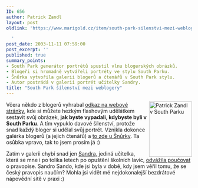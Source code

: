 ```yaml
---
ID: 656
author: Patrick Zandl
layout: post
oldlink: 'https://www.marigold.cz/item/south-park-silenstvi-mezi-weblogery

  '
post_date: 2003-11-11 07:59:00
post_excerpt: ''
published: true
summary_points:
- South Park generátor portrétů spustil vlnu blogerských obrázků.
- Blogeři si hromadně vytvářeli portréty ve stylu South Parku.
- Šnůrka vytvořila galerii blogerů a čtenářů v South Park stylu.
- Autor postrádá v galerii portrét učitelky Sandry.
title: "South Park šílenství mezi weblogery"
---
```


<p>
<IMG height=150 alt="Patrick Zandl v South Parku" src="/wp-content/uploads/tangero-southpark.jpg" width=116 align=right>Včera někdo z blogerů vyhrabal <A href="http://images.southparkstudios.com/games/create/index.html" target=_blank>odkaz na webové stránky</A>, kde si můžete hezkým flashovým udělátkem sestavit svůj obrázek, <STRONG>jak byste vypadali, kdybyste byli v South Parku</STRONG>. A tím vypuklo davové šílenství, protože snad každý bloger si udělal svůj portrét. Vznikla dokonce galérka blogerů (a jejich čtenářů) a <A href="http://southpark.snura.com/" target=_blank>to zde u Šnůrky</A>. Ta osůbka vpravo, tak to jsem prosím já :)</p>

<p>
Zatím v galerii chybí snad&#160;jen <A href="http://blog.lide.cz/administrace" target=_blank>Sandra,</A> jediná učitelka, která se mne i po tolika letech po opuštění školních lavic, <A href="http://blog.lide.cz/administrace/2003/11/07/264" target=_blank>odvážila poučovat</A> o pravopise. Sandro Sando, kde jsi byla v době, kdy jsem věřil tomu, že se český pravopis naučím? Mohla jsi vidět mé nejdokonalejší bezdrátové nápovědní sítě v praxi :)</p>